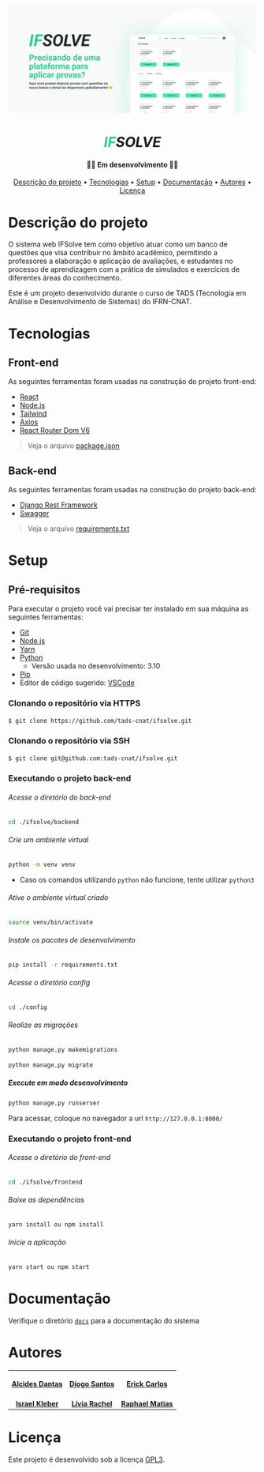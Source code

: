 ![banner](./banner.jpeg) 
<h1 align="center" style="font-style: italic; font-weight:bold;"><b style="color: #26D189;">IF</b>SOLVE</h4>
<h4 align="center"> 👨‍💻 Em desenvolvimento 👩‍💻 </h4>
<p align="center">
 <a href="#descrição-do-projeto">Descrição do projeto</a> •
 <a href="#tecnologias">Tecnologias</a> • 
 <a href="#setup">Setup</a> • 
 <a href="#documentação">Documentação</a> •
 <a href="#autores">Autores</a> •
 <a href="#licença">Licença</a> 
</p>

# Descrição do projeto
O sistema web IFSolve tem como objetivo atuar como um banco de questões que visa contribuir no âmbito acadêmico, permitindo a professores a elaboração e aplicação de avaliações, e estudantes no processo de aprendizagem com a prática de simulados e exercícios de diferentes áreas do conhecimento.

Este é um projeto desenvolvido durante o curso de TADS (Tecnologia em Análise e Desenvolvimento de Sistemas) do IFRN-CNAT.

# Tecnologias
## Front-end
As seguintes ferramentas foram usadas na construção do projeto front-end:
- [React](https://pt-br.reactjs.org/)
- [Node.js](https://nodejs.org/en/)
- [Tailwind](https://tailwindcss.com/)
- [Axios](https://axios-http.com/ptbr/docs/intro)
- [React Router Dom V6](https://reactrouter.com/en/v6.3.0/getting-started/overview)
> Veja o arquivo [package.json](./frontend/package.json)

## Back-end
As seguintes ferramentas foram usadas na construção do projeto back-end:
- [Django Rest Framework](https://www.django-rest-framework.org/)
- [Swagger](https://swagger.io/)
> Veja o arquivo [requirements.txt](./backend/requirements.txt)

# Setup
## Pré-requisitos

Para executar o projeto você vai precisar ter instalado em sua máquina as seguintes ferramentas:
- [Git](https://git-scm.com)
- [Node.js](https://nodejs.org/en/)
- [Yarn](https://yarnpkg.com/) 
- [Python](https://www.python.org/) 
  - Versão usada no desenvolvimento: 3.10
- [Pip](https://pypi.org/project/pip/)
- Editor de código sugerido: [VSCode](https://code.visualstudio.com/)

### Clonando o repositório via HTTPS
```bash
$ git clone https://github.com/tads-cnat/ifsolve.git
```

### Clonando o repositório via SSH
```bash
$ git clone git@github.com:tads-cnat/ifsolve.git
```

### Executando o projeto back-end
###### Acesse o diretório do back-end
```bash
cd ./ifsolve/backend
```

###### Crie um ambiente virtual
```bash
python -m venv venv
```
- Caso os comandos utilizando `python` não funcione, tente utilizar `python3`

###### Ative o ambiente virtual criado
```sh
source venv/bin/activate
```

###### Instale os pacotes de desenvolvimento
```bash
pip install -r requirements.txt
```

###### Acesse o diretório config
```bash
cd ./config
```

###### Realize as migrações
```bash
python manage.py makemigrations
```

```bash
python manage.py migrate
```

##### Execute em modo desenvolvimento
```sh
python manage.py runserver
```
Para acessar, coloque no navegador a url `http://127.0.0.1:8000/`

### Executando o projeto front-end

###### Acesse o diretório do front-end
```bash
cd ./ifsolve/frontend
```

###### Baixe as dependências
```bash
yarn install ou npm install
```

###### Inicie a aplicação
```bash
yarn start ou npm start
```

# Documentação
Verifique o diretório [`docs`](./docs/) para a documentação do sistema

# Autores
<table style>
  <tr>
    <td align="center"><a href="https://github.com/alcides07">
        <img style="border-radius: 50%;" src="https://avatars.githubusercontent.com/u/84922660?v=4" width="100px;" alt=""/>
        <br />
        <a href="https://github.com/alcides07"><b>Alcides Dantas</b></a>
    </td>
    <td align="center"><a href="https://github.com/diogoodiego">
        <img style="border-radius: 50%;" src="https://avatars.githubusercontent.com/u/53539868?v=4" width="100px;" alt=""/>
        <br />
        <a href="https://github.com/diogoodiego"><b>Diogo Santos</b></a>
    </td>
    <td align="center"><a href="https://github.com/erick003">
        <img style="border-radius: 50%;" src="https://avatars.githubusercontent.com/u/94196045?v=4" width="100px;" alt=""/>
        <br />
        <a href="https://github.com/erick003"><b>Erick Carlos</b></a>
    </td>
  </tr>
  <tr>
    <td align="center"><a href="https://github.com/IsraelKleber">
        <img style="border-radius: 50%;" src="https://avatars.githubusercontent.com/u/94148869?v=4" width="100px;" alt=""/>
        <br />
        <a href="https://github.com/IsraelKleber"><b>Israel Kleber</b></a>
    </td>
    <td align="center"><a href="https://github.com/Livia-Rachell">
        <img style="border-radius: 50%;" src="https://avatars.githubusercontent.com/u/83011310?v=4" width="100px;" alt=""/>
        <br />
        <a href="https://github.com/Livia-Rachell"><b>Lívia Rachel</b></a>
    </td>
    <td align="center"><a href="https://github.com/matRaph">
        <img style="border-radius: 50%;" src="https://avatars.githubusercontent.com/u/42880393?v=4" width="100px;" alt=""/>
        <br />
        <a href="https://github.com/matRaph"><b>Raphael Matias</b></a>
    </td>
  </tr>
</table>

# Licença 
Este projeto é desenvolvido sob a licença [GPL3](https://www.gnu.org/licenses/gpl-3.0-standalone.html).